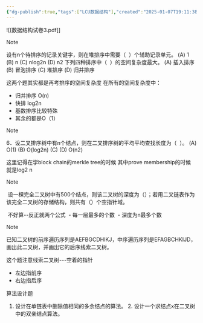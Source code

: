```yaml
---
{"dg-publish":true,"tags":["LCU数据结构"],"created":"2025-01-07T19:11:38.910+08:00","updated":"2025-04-19T09:56:31.529+08:00","permalink":"/LCU DataStructure/第四套题/","dgPassFrontmatter":true,"noteIcon":""}
---
```



![[数据结构试卷3.pdf]]

> [!NOTE]
> 设有n个待排序的记录关键字，则在堆排序中需要（  ）个辅助记录单元。
> (A) 1 (B) n (C) nlog2n (D) n2
> 下列四种排序中（  ）的空间复杂度最大。
(A) 插入排序 (B) 冒泡排序 (C) 堆排序 (D) 归并排序

这两个题其实都是再考排序的空间复杂度
在所有的空间复杂度中：
- 归并排序 O(n)
- 快排 log2n
- 基数排序比较特殊
- 其余的都是O（1）

> [!NOTE]
> 6．设二叉排序树中有n个结点，则在二叉排序树的平均平均查找长度为（  ）。
> (A) O(1) (B) O(log2n) (C) (D) O(n2)

这里记得在学block chain的merkle tree的时候 其中prove membership的时候 就是log2 n

> [!NOTE]
>  设一棵完全二叉树中有500个结点，则该二叉树的深度为（）；若用二叉链表作为该完全二叉树的存储结构，则共有（）个空指针域。

 不好算--反正就两个公式
 - 每一层最多的个数
 - 深度为n最多个数

> [!NOTE]
> 已知二叉树的前序遍历序列是AEFBGCDHIKJ，中序遍历序列是EFAGBCHKIJD，画出此二叉树，并画出它的后序线索二叉树。

这个题注意线索二叉树---空着的指针
- 左边指前序
- 右边指后序

算法设计题
1. 设计在单链表中删除值相同的多余结点的算法。
2. 设计一个求结点x在二叉树中的双亲结点算法。